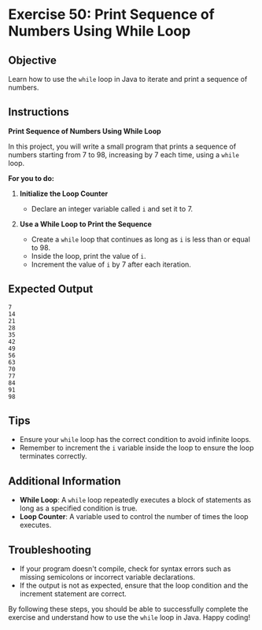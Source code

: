 # Exercise 50: Print Sequence of Numbers Using While Loop

## Objective
Learn how to use the `while` loop in Java to iterate and print a sequence of numbers.

## Instructions

**Print Sequence of Numbers Using While Loop**

In this project, you will write a small program that prints a sequence of numbers starting from 7 to 98,
increasing by 7 each time, using a `while` loop.

**For you to do:**

1. **Initialize the Loop Counter**
    - Declare an integer variable called `i` and set it to 7.

2. **Use a While Loop to Print the Sequence**
    - Create a `while` loop that continues as long as `i` is less than or equal to 98.
    - Inside the loop, print the value of `i`.
    - Increment the value of `i` by 7 after each iteration.

## Expected Output
```
7
14
21
28
35
42
49
56
63
70
77
84
91
98
```

## Tips
- Ensure your `while` loop has the correct condition to avoid infinite loops.
- Remember to increment the `i` variable inside the loop to ensure the loop terminates correctly.

## Additional Information
- **While Loop**: A `while` loop repeatedly executes a block of statements as long as a specified condition is true.
- **Loop Counter**: A variable used to control the number of times the loop executes.

## Troubleshooting
- If your program doesn't compile, check for syntax errors such as missing semicolons or incorrect variable declarations.
- If the output is not as expected, ensure that the loop condition and the increment statement are correct.

By following these steps, you should be able to successfully complete the exercise and understand how to use the `while` loop in Java. Happy coding!
